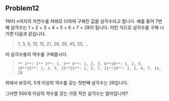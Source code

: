 ## Problem12

1부터 n까지의 자연수를 차례로 더하여 구해진 값을 삼각수라고 합니다.
예를 들어 7번째 삼각수는 1 + 2 + 3 + 4 + 5 + 6 + 7 = 28이 됩니다.
이런 식으로 삼각수를 구해 나가면 다음과 같습니다.

> 1, 3, 6, 10, 15, 21, 28, 36, 45, 55, ...

이 삼각수들의 약수를 구해봅시다.

> `** 1**: 1** 3**: 1, 3** 6**: 1, 2, 3, 6**10**: 1, 2, 5, 10**15**: 1, 3, 5, 15**21**: 1, 3, 7, 21**28**: 1, 2, 4, 7, 14, 28`

위에서 보듯이, 5개 이상의 약수를 갖는 첫번째 삼각수는 28입니다.

그러면 500개 이상의 약수를 갖는 가장 작은 삼각수는 얼마입니까?